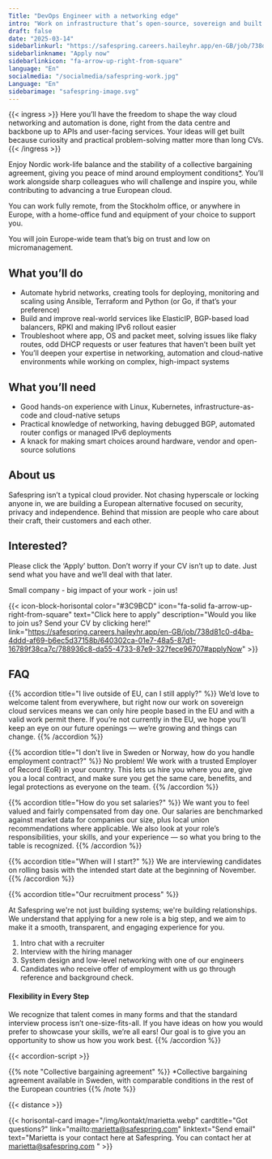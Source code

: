 ```yaml
---
Title: "DevOps Engineer with a networking edge"
intro: "Work on infrastructure that’s open-source, sovereign and built with sustainability in mind"
draft: false
date: "2025-03-14"
sidebarlinkurl: "https://safespring.careers.haileyhr.app/en-GB/job/738d81c0-d4ba-4ddd-af69-b6ec5d37158b/c9fc224c-49f3-4da3-86a4-3365c9266acc/5aa7a7b5-2d74-4947-880c-da07f6f35696#applyNow"
sidebarlinkname: "Apply now"
sidebarlinkicon: "fa-arrow-up-right-from-square"
language: "En"
socialmedia: "/socialmedia/safespring-work.jpg"
Language: "En"
sidebarimage: "safespring-image.svg"
---
```


{{< ingress >}}
Here you’ll have the freedom to shape the way cloud networking and automation is done, right from the data centre and backbone up to APIs and user-facing services. Your ideas will get built because curiosity and practical problem-solving matter more than long CVs.
{{< /ingress >}}

Enjoy Nordic work-life balance and the stability of a collective bargaining agreement, giving you peace of mind around employment conditions[*](#info). You’ll work alongside sharp colleagues who will challenge and inspire you, while contributing to advancing a true European cloud.

You can work fully remote, from the Stockholm office, or anywhere in Europe, with a home-office fund and equipment of your choice to support you.

You will join Europe-wide team that’s big on trust and low on micromanagement.

## What you’ll do

- Automate hybrid networks, creating tools for deploying, monitoring and scaling using Ansible, Terraform and Python (or Go, if that’s your preference)
- Build and improve real-world services like ElasticIP, BGP-based load balancers, RPKI and making IPv6 rollout easier
- Troubleshoot where app, OS and packet meet, solving issues like flaky routes, odd DHCP requests or user features that haven’t been built yet
- You’ll deepen your expertise in networking, automation and cloud-native environments while working on complex, high-impact systems  

## What you’ll need

- Good hands-on experience with Linux, Kubernetes, infrastructure-as-code and cloud-native setups
- Practical knowledge of networking, having debugged BGP, automated router configs or managed IPv6 deployments
- A knack for making smart choices around hardware, vendor and open-source solutions  

## About us

Safespring isn’t a typical cloud provider. Not chasing hyperscale or locking anyone in, we are building a European alternative focused on security, privacy and independence. Behind that mission are people who care about their craft, their customers and each other.

## Interested?

Please click the ‘Apply’ button. Don’t worry if your CV isn’t up to date. Just send what you have and we’ll deal with that later.

Small company - big impact of your work - join us!

{{< icon-block-horisontal color="#3C9BCD" icon="fa-solid fa-arrow-up-right-from-square" text="Click here to apply" description="Would you like to join us? Send your CV by clicking here!" link="https://safespring.careers.haileyhr.app/en-GB/job/738d81c0-d4ba-4ddd-af69-b6ec5d37158b/640302ca-01e7-48a5-87d1-16789f38ca7c/788936c8-da55-4733-87e9-327fece96707#applyNow" >}}


## FAQ

{{% accordion title="I live outside of EU, can I still apply?" %}}
We’d love to welcome talent from everywhere, but right now our work on sovereign cloud services means we can only hire people based in the EU and with a valid work permit there. If you’re not currently in the EU, we hope you’ll keep an eye on our future openings — we’re growing and things can change.
{{% /accordion %}}

{{% accordion title="I don't live in Sweden or Norway, how do you handle employment contract?" %}}
No problem! We work with a trusted Employer of Record (EoR) in your country. This lets us hire you where you are, give you a local contract, and make sure you get the same care, benefits, and legal protections as everyone on the team.
{{% /accordion %}}

{{% accordion title="How do you set salaries?" %}}
We want you to feel valued and fairly compensated from day one. Our salaries are benchmarked against market data for companies our size, plus local union recommendations where applicable. We also look at your role’s responsibilities, your skills, and your experience — so what you bring to the table is recognized.
{{% /accordion %}}

{{% accordion title="When will I start?" %}}
We are interviewing candidates on rolling basis with the intended start date at the beginning of November.
{{% /accordion %}}

{{% accordion title="Our recruitment process" %}}

At Safespring we're not just building systems; we're building relationships. We understand that applying for a new role is a big step, and we aim to make it a smooth, transparent, and engaging experience for you.

1. Intro chat with a recruiter 
1. Interview with the hiring manager 
1. System design and low-level networking with one of our engineers
1. Candidates who receive offer of employment with us go through reference and background check. 
 
#### Flexibility in Every Step
We recognize that talent comes in many forms and that the standard interview process isn’t one-size-fits-all. If you have ideas on how you would prefer to showcase your skills, we’re all ears! Our goal is to give you an opportunity to show us how you work best.
{{% /accordion %}}

{{< accordion-script >}}

<div id="info"></div>
{{% note "Collective bargaining agreement" %}}
 *Collective bargaining agreement available in Sweden, with comparable conditions in the rest of the European countries 
 {{% /note %}}

{{< distance >}}

{{< horisontal-card image="/img/kontakt/marietta.webp" cardtitle="Got questions?" link="mailto:marietta@safespring.com" linktext="Send email" text="Marietta is your contact here at Safespring. You can contact her at marietta@safespring.com " >}}